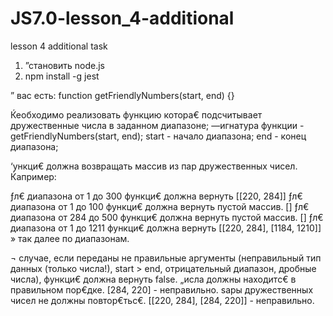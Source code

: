 # JS7.0-lesson_4-additional
lesson 4 additional task

1) ”становить node.js
2) npm install -g jest

” вас есть:
function getFriendlyNumbers(start, end) {}

Ќеобходимо реализовать функцию котора€ подсчитывает дружественные числа в заданном диапазоне;
—игнатура функции - getFriendlyNumbers(start, end);
start - начало диапазона;
end - конец диапазона;

‘ункци€ должна возвращать массив из пар дружественных чисел.
Ќапример:

ƒл€ диапазона от 1 до 300 функци€ должна вернуть [[220, 284]]
ƒл€ диапазона от 1 до 100 функци€ должна вернуть пустой массив. []
ƒл€ диапазона от 284 до 500 функци€ должна вернуть пустой массив. []
ƒл€ диапазона от 1 до 1211 функци€ должна вернуть [[220, 284], [1184, 1210]]
» так далее по диапазонам.

¬ случае, если переданы не правильные аргументы (неправильный тип данных (только числа!), 
start > end, отрицательный диапазон, дробные числа), функци€ должна вернуть false.
„исла должны находитс€ в правильном пор€дке. [284, 220] - неправильно. 
ѕары дружественных чисел не должны повтор€тьс€. [[220, 284], [284, 220]] - неправильно.
